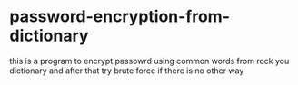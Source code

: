 # password-encryption-from-dictionary
this is a program to encrypt passowrd using common words from rock you dictionary and after that try brute force if there is no other way
